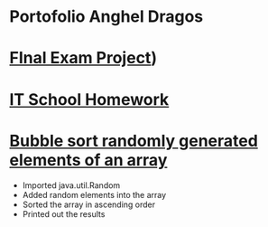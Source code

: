 # Portofolio Anghel Dragos

# [FInal Exam Project](https://github.com/AnghelDragos/Proiect_Final_IT_School))

# [IT School Homework](https://github.com/AnghelDragos/TemeITSchool)

# [Bubble sort randomly generated elements of an array](https://github.com/AnghelDragos/BubbleSort/blob/master/src/Main.java)
* Imported java.util.Random
* Added random elements into the array
* Sorted the array in ascending order
* Printed out the results

